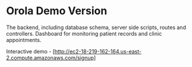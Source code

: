 # Orola Demo Version

The backend, including database schema, server side scripts, routes and controllers.
Dashboard for monitoring patient records and clinic appointments.

Interactive demo - [http://ec2-18-219-162-164.us-east-2.compute.amazonaws.com/signup]
